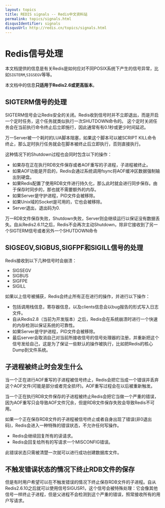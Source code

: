 ```yaml
---
layout: topics
title: REDIS signals -- Redis中文资料站
permalink: topics/signals.html
disqusIdentifier: signals
disqusUrl: http://redis.cn/topics/signals.html
---
```


Redis信号处理
===

本文档提供的信息是有关Redis是如何应对不同POSIX系统下产生的信号异常，比如`SIGTERM`,`SIGSEGV`等等。

本文档中的信息**只适用于Redis2.6或更高版本**。

## SIGTERM信号的处理 ##

SIGTERM信号会让Redis安全的关闭。Redis收到信号时并不立即退出，而是开启一个定时任务，这个任务就类似执行一次SHUTDOWN命令的。 这个定时关闭任务会在当前执行命令终止后立即施行，因此通常有有0.1秒或更少时间延迟。

万一Server被一个耗时的LUA脚本阻塞，如果这个脚本可以被SCRIPT KILL命令终止，那么定时执行任务就会在脚本被终止后立即执行，否则直接执行。

这种情况下的Shutdown过程也会同时包含以下的操作：

* 如果存在正在执行RDB文件保存或者AOF重写的子进程，子进程被终止。
* 如果AOF功能是开启的，Redis会通过系统调用fsync将AOF缓冲区数据强制输出到硬盘。
* 如果Redis配置了使用RDB文件进行持久化，那么此时就会进行同步保存。由于保存时同步的，那也就不需要额外的内存。
* 如果Server是守护进程，PID文件会被移除。
* 如果Unix域的Socket是可用的，它也会被移除。
* Server退出，退出码为0.

万一RDB文件保存失败，Shutdown失败，Server则会继续运行以保证没有数据丢失。自从Redis2.6.11之后，Redis不会再次主动Shutdown，除非它接收到了另一个SIGTERM信号或者另外一个SHUTDOWN命令

## SIGSEGV,SIGBUS,SIGFPF和SIGILL信号的处理 ##

Redis接收到以下几种信号时会崩溃：

- SIGSEGV
- SIGBUS
- SIGFPE
- SIGILL

如果以上信号被捕获，Redis会终止所有正在进行的操作，并进行以下操作：

- 包括调用栈信息，寄存器信息，以及clients信息会以bug报告的形式写入日志文件。
- 自从Redis2.8（当前为开发版本）之后，Redis会在系统崩溃时进行一个快速的内存检测以保证系统的可靠性。
- 如果Server是守护进程，PID文件会被移除。
- 最后server会取消自己对当前所接收信号的信号处理器的注册，并重新把这个信号发给自己，这是为了保证一些默认的操作被执行，比如把Redis的核心Dump到文件系统。

## 子进程被终止时会发生什么 ##

当一个正在进行AOF重写的子进程被信号终止，Redis会把它当成一个错误并丢弃这个AOF文件(可能是部分或者完全损坏)。AOF重写过程会在以后被重新触发。

当一个正在执行RDB文件保存的子进程被终止Redis会把它当做一个严重的错误，因为AOF重写只会导致AOF文件冗余，但是RDB文件保存失败会导致Redis不可用。

如果一个正在保存RDB文件的子进程被信号终止或者自身出现了错误(非0退出码)，Redis会进入一种特殊的错误状态，不允许任何写操作。

- Redis会继续回复所有的读请求。
- Redis会回复给所有的写请求一个MISCONFIG错误。

此错误状态只需被清楚一次就可以进行成功创建数据库文件。

## 不触发错误状态的情况下终止RDB文件的保存 ##

但是有时用户希望可以在不触发错误的情况下终止保存RDB文件的子进程。自从Redis2.6.10之后就可以使用信号SIGUSR1，这个信号会被特殊处理：它会像其他信号一样终止子进程，但是父进程不会检测到这个严重的错误，照常接收所有的用户写请求。